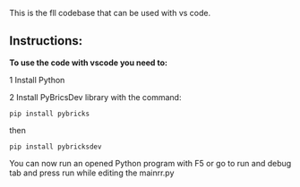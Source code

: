 This is the fll codebase that can be used with vs code.

## Instructions:

**To use the code with vscode you need to:**

1 Install Python

2 Install PyBricsDev library with the command:

    pip install pybricks
    
then

    pip install pybricksdev


You can now run an opened Python program with F5 or 
go to run and debug tab and press run while editing the mainrr.py